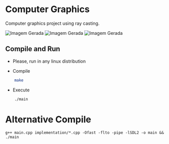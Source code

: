 # Computer Graphics 

Computer graphics project using ray casting.

![Imagem Gerada](./img/frente.png "Imagem Gerada")
![Imagem Gerada](./img/cima.png "Imagem Gerada")
![Imagem Gerada](./img/cima2.png "Imagem Gerada")

## Compile and Run

* Please, run in any linux distribution

* Compile
```bash
    make
```

* Execute 
```bash
    ./main
```

# Alternative Compile
```
g++ main.cpp implementation/*.cpp -Ofast -flto -pipe -lSDL2 -o main && ./main
```
